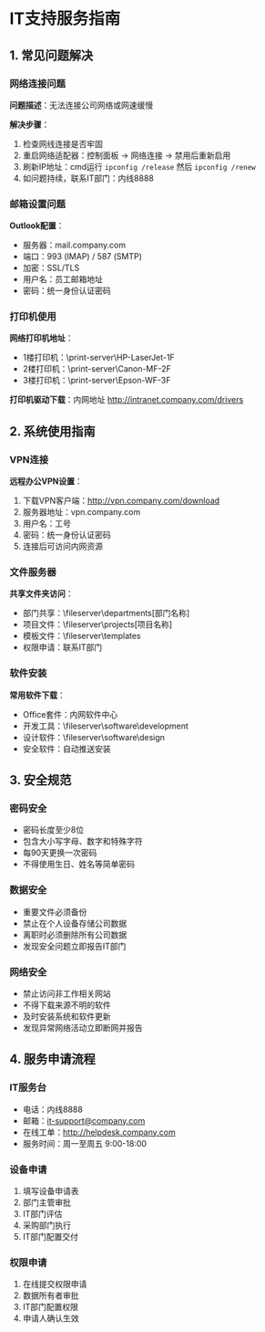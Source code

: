 # IT支持服务指南

## 1. 常见问题解决

### 网络连接问题
**问题描述**：无法连接公司网络或网速缓慢

**解决步骤**：
1. 检查网线连接是否牢固
2. 重启网络适配器：控制面板 → 网络连接 → 禁用后重新启用
3. 刷新IP地址：cmd运行 `ipconfig /release` 然后 `ipconfig /renew`
4. 如问题持续，联系IT部门：内线8888

### 邮箱设置问题
**Outlook配置**：
- 服务器：mail.company.com
- 端口：993 (IMAP) / 587 (SMTP)
- 加密：SSL/TLS
- 用户名：员工邮箱地址
- 密码：统一身份认证密码

### 打印机使用
**网络打印机地址**：
- 1楼打印机：\\print-server\HP-LaserJet-1F
- 2楼打印机：\\print-server\Canon-MF-2F
- 3楼打印机：\\print-server\Epson-WF-3F

**打印机驱动下载**：内网地址 http://intranet.company.com/drivers

## 2. 系统使用指南

### VPN连接
**远程办公VPN设置**：
1. 下载VPN客户端：http://vpn.company.com/download
2. 服务器地址：vpn.company.com
3. 用户名：工号
4. 密码：统一身份认证密码
5. 连接后可访问内网资源

### 文件服务器
**共享文件夹访问**：
- 部门共享：\\fileserver\departments\[部门名称]
- 项目文件：\\fileserver\projects\[项目名称]
- 模板文件：\\fileserver\templates
- 权限申请：联系IT部门

### 软件安装
**常用软件下载**：
- Office套件：内网软件中心
- 开发工具：\\fileserver\software\development
- 设计软件：\\fileserver\software\design
- 安全软件：自动推送安装

## 3. 安全规范

### 密码安全
- 密码长度至少8位
- 包含大小写字母、数字和特殊字符
- 每90天更换一次密码
- 不得使用生日、姓名等简单密码

### 数据安全
- 重要文件必须备份
- 禁止在个人设备存储公司数据
- 离职时必须删除所有公司数据
- 发现安全问题立即报告IT部门

### 网络安全
- 禁止访问非工作相关网站
- 不得下载来源不明的软件
- 及时安装系统和软件更新
- 发现异常网络活动立即断网并报告

## 4. 服务申请流程

### IT服务台
- 电话：内线8888
- 邮箱：it-support@company.com
- 在线工单：http://helpdesk.company.com
- 服务时间：周一至周五 9:00-18:00

### 设备申请
1. 填写设备申请表
2. 部门主管审批
3. IT部门评估
4. 采购部门执行
5. IT部门配置交付

### 权限申请
1. 在线提交权限申请
2. 数据所有者审批
3. IT部门配置权限
4. 申请人确认生效
